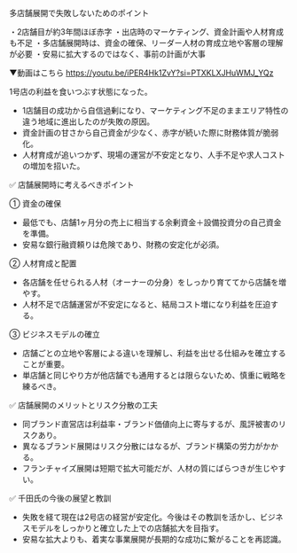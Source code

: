 

多店舗展開で失敗しないためのポイント

・2店舗目が約3年間ほぼ赤字
・出店時のマーケティング、資金計画や人材育成も不足
・多店舗展開時は、資金の確保、リーダー人材の育成立地や客層の理解が必要
・安易に拡大するのではなく、事前の計画が大事

▼動画はこちら
https://youtu.be/iPER4Hk1ZvY?si=PTXKLXJHuWMJ_YQz



1号店の利益を食いつぶす状態になった。
- 1店舗目の成功から自信過剰になり、マーケティング不足のままエリア特性の違う地域に進出したのが失敗の原因。
- 資金計画の甘さから自己資金が少なく、赤字が続いた際に財務体質が脆弱化。
- 人材育成が追いつかず、現場の運営が不安定となり、人手不足や求人コストの増加を招いた。

  

  

  

✅ 店舗展開時に考えるべきポイント

  

  

① 資金の確保

  

- 最低でも、店舗1ヶ月分の売上に相当する余剰資金＋設備投資分の自己資金を準備。
- 安易な銀行融資頼りは危険であり、財務の安定化が必須。

  

  

② 人材育成と配置

  

- 各店舗を任せられる人材（オーナーの分身）をしっかり育ててから店舗を増やす。
- 人材不足で店舗運営が不安定になると、結局コスト増になり利益を圧迫する。

  

  

③ ビジネスモデルの確立

  

- 店舗ごとの立地や客層による違いを理解し、利益を出せる仕組みを確立することが重要。
- 単店舗と同じやり方が他店舗でも通用するとは限らないため、慎重に戦略を練るべき。

  

  

  

✅ 店舗展開のメリットとリスク分散の工夫

  

  

- 同ブランド直営店は利益率・ブランド価値向上に寄与するが、風評被害のリスクあり。
- 異なるブランド展開はリスク分散にはなるが、ブランド構築の労力がかかる。
- フランチャイズ展開は短期で拡大可能だが、人材の質にばらつきが生じやすい。

  

  

  

✅ 千田氏の今後の展望と教訓

  

  

- 失敗を経て現在は2号店の経営が安定化。今後はその教訓を活かし、ビジネスモデルをしっかりと確立した上での店舗拡大を目指す。
- 安易な拡大よりも、着実な事業展開が長期的な成功に繋がることを再認識。